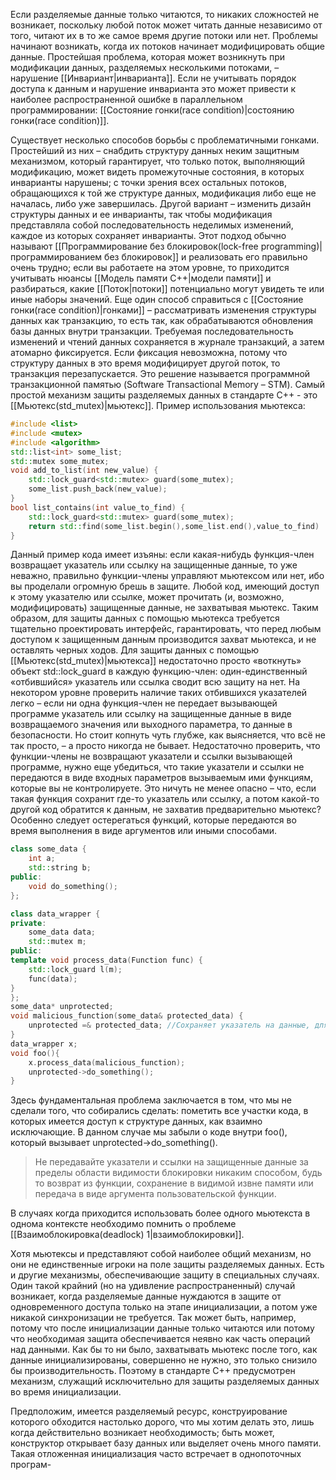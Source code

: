 Если разделяемые данные только читаются, то никаких сложностей не возникает, поскольку любой поток может читать данные независимо от того, читают их в то же самое время другие потоки или нет. Проблемы начинают возникать, когда их потоков начинает модифицировать общие данные. Простейшая проблема, которая может возникнуть при модификации данных, разделяемых несколькими потоками, – нарушение [[Инвариант|инварианта]]. Если не учитывать порядок доступа к данным и нарушение инварианта это может привести к наиболее распространенной ошибке в параллельном программировании: [[Состояние гонки(race condition)|состоянию гонки(race condition)]].
 
Существует несколько способов борьбы с проблематичными гонками. Простейший из них – снабдить структуру данных неким защитным механизмом, который гарантирует, что только поток, выполняющий модификацию, может видеть промежуточные состояния, в которых инварианты нарушены; с точки зрения всех остальных потоков, обращающихся к той же структуре данных, модификация либо еще не началась, либо уже завершилась. Другой вариант – изменить дизайн структуры данных и ее инварианты, так чтобы модификация представляла собой последовательность неделимых изменений, каждое из которых сохраняет инварианты. Этот подход обычно называют [[Программирование без блокировок(lock-free programming)|программированием без блокировок]] и реализовать его правильно очень трудно; если вы работаете на этом уровне, то приходится учитывать нюансы [[Модель памяти С++|модели памяти]] и разбираться, какие [[Поток|потоки]] потенциально могут увидеть те или иные наборы значений. 
Еще один способ справиться с [[Состояние гонки(race condition)|гонками]] – рассматривать изменения структуры данных как транзакцию, то есть так, как обрабатываются обновления базы данных внутри транзакции. Требуемая последовательность изменений и чтений данных сохраняется в журнале транзакций, а затем атомарно фиксируется. Если фиксация невозможна, потому что структуру данных в это время модифицирует другой поток, то транзакция перезапускается. Это решение называется программной транзакционной памятью (Software Transactional Memory – STM).
Самый простой механизм защиты разделяемых данных в стандарте С++ - это [[Мьютекс(std_mutex)|мьютекс]].
Пример использования мьютекса:
```C++
#include <list>
#include <mutex>
#include <algorithm>
std::list<int> some_list; 
std::mutex some_mutex; 
void add_to_list(int new_value) { 
	std::lock_guard<std::mutex> guard(some_mutex); 
	some_list.push_back(new_value); 
} 
bool list_contains(int value_to_find) { 
	std::lock_guard<std::mutex> guard(some_mutex); 
	return std::find(some_list.begin(),some_list.end(),value_to_find) != some_list.end(); 
}
```
Данный пример кода имеет изъяны: если какая-нибудь функция-член возвращает указатель или ссылку на защищенные данные, то уже неважно, правильно функции-члены управляют мьютексом или нет, ибо вы проделали огромную брешь в защите. Любой код, имеющий доступ к этому указателю или ссылке, может прочитать (и, возможно, модифицировать) защищенные данные, не захватывая мьютекс. Таким образом, для защиты данных с помощью мьютекса требуется тщательно проектировать интерфейс, гарантировать, что перед любым доступом к защищенным данным производится захват мьютекса, и не оставлять черных ходов.
Для защиты данных с помощью [[Мьютекс(std_mutex)|мьютекса]] недостаточно просто «воткнуть» объект std::lock_guard в каждую функцию-член: один-единственный «отбившийся» указатель или ссылка сводит всю защиту на нет. На некотором уровне проверить наличие таких отбившихся указателей легко – если ни одна функция-член не передает вызывающей программе указатель или ссылку на защищенные данные в виде возвращаемого значения или выходного параметра, то данные в безопасности. Но стоит копнуть чуть глубже, как выясняется, что всё не так просто, – а просто никогда не бывает. Недостаточно проверить, что функции-члены не возвращают указатели и ссылки вызывающей программе, нужно еще убедиться, что такие указатели и ссылки не передаются в виде входных параметров вызываемым ими функциям, которые вы не контролируете. Это ничуть не менее опасно – что, если такая функция сохранит где-то указатель или ссылку, а потом какой-то другой код обратится к данным, не захватив предварительно мьютекс? Особенно следует остерегаться функций, которые передаются во время выполнения в виде аргументов или иными способами.

```C++
class some_data { 
	int a; 
	std::string b;
public:
	void do_something();
}; 

class data_wrapper { 
private: 
	some_data data;
	std::mutex m;
public: 
template void process_data(Function func) { 
	std::lock_guard l(m);
	func(data);
} 
}; 
some_data* unprotected; 
void malicious_function(some_data& protected_data) {
	unprotected =& protected_data; //Сохраняет указатель на данные, для дальнейшего несанкционированного доступа.
} 
data_wrapper x;
void foo(){
	x.process_data(malicious_function);
	unprotected->do_something();
}
```

Здесь фундаментальная проблема заключается в том, что мы не сделали того, что собирались сделать: пометить все участки кода, в которых имеется доступ к структуре данных, как взаимно исключающие. В данном случае мы забыли о коде внутри foo(), который вызывает unprotected->do_something().

>Не передавайте указатели и ссылки на защищенные данные за пределы области видимости блокировки никаким способом, будь то возврат из функции, сохранение в видимой извне памяти или передача в виде аргумента пользовательской функции.

В случаях когда приходится использовать более одного мьютекста в однома контексте необходимо помнить о проблеме [[Взаимоблокировка(deadlock) 1|взаимоблокировки]].

Хотя мьютексы и представляют собой наиболее общий механизм, но они не единственные игроки на поле защиты разделяемых данных. Есть и другие механизмы, обеспечивающие защиту в специальных случаях. Один такой крайний (но на удивление распространенный) случай возникает, когда разделяемые данные нуждаются в защите от одновременного доступа только на этапе инициализации, а потом уже никакой синхронизации не требуется. Так может быть, например, потому что после инициализации данные только читаются или потому что необходимая защита обеспечивается неявно как часть операций над данными. Как бы то ни было, захватывать мьютекс после того, как данные инициализированы, совершенно не нужно, это только снизило бы производительность. Поэтому в стандарте C++ предусмотрен механизм, служащий исключительно для защиты разделяемых данных во время инициализации.

Предположим, имеется разделяемый ресурс, конструирование которого обходится настолько дорого, что мы хотим делать это, лишь когда действительно возникает необходимость; быть может, конструктор открывает базу данных или выделяет очень много памяти. Такая отложенная инициализация часто встречает в однопоточных програм-